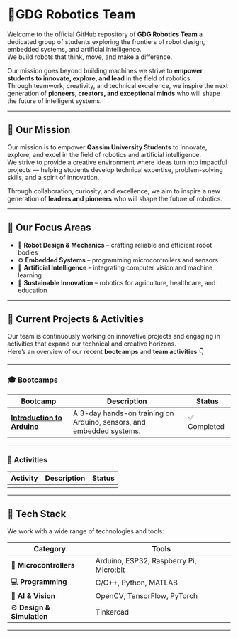 # 🤖GDG Robotics Team

Welcome to the official GitHub repository of **GDG Robotics Team** 
a dedicated group of students exploring the frontiers of robot design, embedded systems, and artificial intelligence.  
We build robots that think, move, and make a difference.  

Our mission goes beyond building machines we strive to **empower students to innovate, explore, and lead** in the field of robotics.  
Through teamwork, creativity, and technical excellence, we inspire the next generation of **pioneers, creators, and exceptional minds** who will shape the future of intelligent systems.




---

## 🌟 Our Mission

Our mission is to empower **Qassim University Students** to innovate, explore, and excel in the field of robotics and artificial intelligence.  
We strive to provide a creative environment where ideas turn into impactful projects — helping students develop technical expertise, problem-solving skills, and a spirit of innovation.  

Through collaboration, curiosity, and excellence, we aim to inspire a new generation of **leaders and pioneers** who will shape the future of robotics.

---

## 🧩 Our Focus Areas
- 🤖 **Robot Design & Mechanics** – crafting reliable and efficient robot bodies  
- ⚙️ **Embedded Systems** – programming microcontrollers and sensors  
- 🧠 **Artificial Intelligence** – integrating computer vision and machine learning  
- 🌱 **Sustainable Innovation** – robotics for agriculture, healthcare, and education  

---

## 🚀 Current Projects & Activities

Our team is continuously working on innovative projects and engaging in activities that expand our technical and creative horizons.  
Here’s an overview of our recent **bootcamps** and **team activities** 👇

---

### 🎓 Bootcamps

| Bootcamp | Description | Status |
|-----------|--------------|---------|
|[**Introduction to Arduino**](./bootcamps/introduction%20to%20arduino/Introduction.md)| A 3-day hands-on training on Arduino, sensors, and embedded systems. | ✅ Completed |


---

### 🎯 Activities

| Activity | Description | Status |
|-----------|--------------|---------|
|  | | |



---

## 🧠 Tech Stack
We work with a wide range of technologies and tools:

| Category | Tools |
|-----------|-------|
| 🧰 **Microcontrollers** | Arduino, ESP32, Raspberry Pi, Micro:bit |
| 💻 **Programming** | C/C++, Python, MATLAB |
| 🧠 **AI & Vision** | OpenCV, TensorFlow, PyTorch |
| ⚙️ **Design & Simulation** |  Tinkercad |

---

